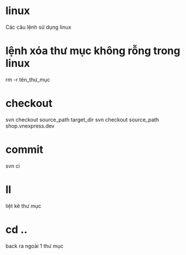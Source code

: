 # linux
Các câu lệnh sử dụng linux
# lệnh xóa thư mục không rỗng trong linux
rm -r tên_thư_mục
# checkout
svn checkout source_path target_dir
svn checkout source_path shop.vnexpress.dev
# commit 
svn ci
# ll
liệt kê thư mục
# cd ..
back ra ngoài 1 thư mục

